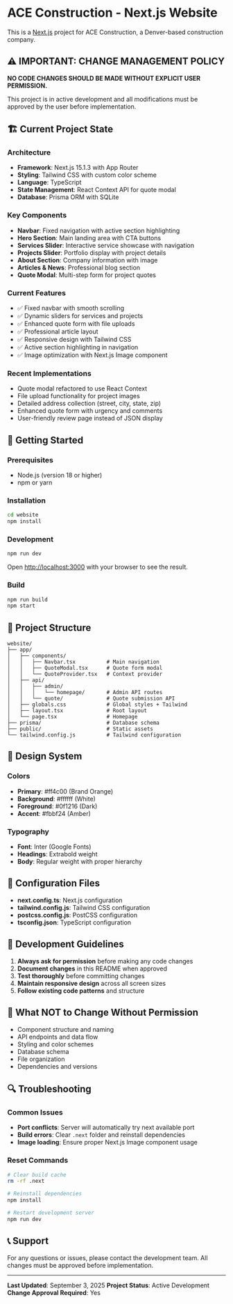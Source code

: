# ACE Construction - Next.js Website

This is a [Next.js](https://nextjs.org) project for ACE Construction, a Denver-based construction company.

## ⚠️ IMPORTANT: CHANGE MANAGEMENT POLICY

**NO CODE CHANGES SHOULD BE MADE WITHOUT EXPLICIT USER PERMISSION.**

This project is in active development and all modifications must be approved by the user before implementation.

## 🏗️ Current Project State

### Architecture
- **Framework**: Next.js 15.1.3 with App Router
- **Styling**: Tailwind CSS with custom color scheme
- **Language**: TypeScript
- **State Management**: React Context API for quote modal
- **Database**: Prisma ORM with SQLite

### Key Components
- **Navbar**: Fixed navigation with active section highlighting
- **Hero Section**: Main landing area with CTA buttons
- **Services Slider**: Interactive service showcase with navigation
- **Projects Slider**: Portfolio display with project details
- **About Section**: Company information with image
- **Articles & News**: Professional blog section
- **Quote Modal**: Multi-step form for project quotes

### Current Features
- ✅ Fixed navbar with smooth scrolling
- ✅ Dynamic sliders for services and projects
- ✅ Enhanced quote form with file uploads
- ✅ Professional article layout
- ✅ Responsive design with Tailwind CSS
- ✅ Active section highlighting in navigation
- ✅ Image optimization with Next.js Image component

### Recent Implementations
- Quote modal refactored to use React Context
- File upload functionality for project images
- Detailed address collection (street, city, state, zip)
- Enhanced quote form with urgency and comments
- User-friendly review page instead of JSON display

## 🚀 Getting Started

### Prerequisites
- Node.js (version 18 or higher)
- npm or yarn

### Installation
```bash
cd website
npm install
```

### Development
```bash
npm run dev
```

Open [http://localhost:3000](http://localhost:3000) with your browser to see the result.

### Build
```bash
npm run build
npm start
```

## 📁 Project Structure

```
website/
├── app/
│   ├── components/
│   │   ├── Navbar.tsx          # Main navigation
│   │   ├── QuoteModal.tsx      # Quote form modal
│   │   └── QuoteProvider.tsx   # Context provider
│   ├── api/
│   │   ├── admin/
│   │   │   └── homepage/       # Admin API routes
│   │   └── quote/              # Quote submission API
│   ├── globals.css             # Global styles + Tailwind
│   ├── layout.tsx              # Root layout
│   └── page.tsx                # Homepage
├── prisma/                     # Database schema
├── public/                     # Static assets
└── tailwind.config.js          # Tailwind configuration
```

## 🎨 Design System

### Colors
- **Primary**: #ff4c00 (Brand Orange)
- **Background**: #ffffff (White)
- **Foreground**: #0f1216 (Dark)
- **Accent**: #fbbf24 (Amber)

### Typography
- **Font**: Inter (Google Fonts)
- **Headings**: Extrabold weight
- **Body**: Regular weight with proper hierarchy

## 🔧 Configuration Files

- **next.config.ts**: Next.js configuration
- **tailwind.config.js**: Tailwind CSS configuration
- **postcss.config.js**: PostCSS configuration
- **tsconfig.json**: TypeScript configuration

## 📝 Development Guidelines

1. **Always ask for permission** before making any code changes
2. **Document changes** in this README when approved
3. **Test thoroughly** before committing changes
4. **Maintain responsive design** across all screen sizes
5. **Follow existing code patterns** and structure

## 🚫 What NOT to Change Without Permission

- Component structure and naming
- API endpoints and data flow
- Styling and color schemes
- Database schema
- File organization
- Dependencies and versions

## 🔍 Troubleshooting

### Common Issues
- **Port conflicts**: Server will automatically try next available port
- **Build errors**: Clear `.next` folder and reinstall dependencies
- **Image loading**: Ensure proper Next.js Image component usage

### Reset Commands
```bash
# Clear build cache
rm -rf .next

# Reinstall dependencies
npm install

# Restart development server
npm run dev
```

## 📞 Support

For any questions or issues, please contact the development team. All changes must be approved before implementation.

---

**Last Updated**: September 3, 2025
**Project Status**: Active Development
**Change Approval Required**: Yes
